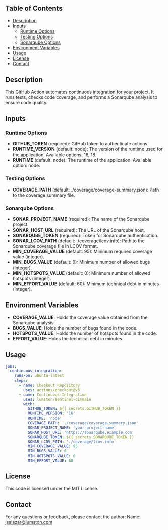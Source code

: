 ## Table of Contents

- [Description](#description)
- [Inputs](#inputs)
  - [Runtime Options](#runtime-options)
  - [Testing Options](#testing-options)
  - [Sonarqube Options](#sonarqube-options)
- [Environment Variables](#environment-variables)
- [Usage](#usage)
- [License](#license)
- [Contact](#contact)

## Description

This GitHub Action automates continuous integration for your project. It runs tests, checks code coverage, and performs a Sonarqube analysis to ensure code quality.

## Inputs

### Runtime Options

- **GITHUB_TOKEN** (required): GitHub token to authenticate actions.
- **RUNTIME_VERSION** (default: node): The version of the runtime used for the application. Available options: 16, 18.
- **RUNTIME** (default: node): The runtime of the application. Available option: node.

### Testing Options

- **COVERAGE_PATH** (default: ./coverage/coverage-summary.json): Path to the coverage summary file.
  
### Sonarqube Options

- **SONAR_PROJECT_NAME** (required): The name of the Sonarqube project.
- **SONAR_HOST_URL** (required): The URL of the Sonarqube host.
- **SONARQUBE_TOKEN** (required): Token for Sonarqube authentication.
- **SONAR_LCOV_PATH** (default: ./coverage/lcov.info): Path to the Sonarqube coverage file in LCOV format.
- **MIN_COVERAGE_VALUE** (default: 95): Minimum required coverage value (integer).
- **MIN_BUGS_VALUE** (default: 0): Minimum number of allowed bugs (integer).
- **MIN_HOTSPOTS_VALUE** (default: 0): Minimum number of allowed hotspots (integer).
- **MIN_EFFORT_VALUE** (default: 60): Minimum technical debt in minutes (integer).

## Environment Variables

- **COVERAGE_VALUE**: Holds the coverage value obtained from the Sonarqube analysis.
- **BUGS_VALUE**: Holds the number of bugs found in the code.
- **HOTSPOTS_VALUE**: Holds the number of hotspots found in the code.
- **EFFORT_VALUE**: Holds the technical debt in minutes.

## Usage

```yaml
jobs:
  continuous_integration:
    runs-on: ubuntu-latest
    steps:
      - name: Checkout Repository
        uses: actions/checkout@v3
      - name: Continuous Integration
        uses: lumston/sentinel-ci@main
        with:
          GITHUB_TOKEN: ${{ secrets.GITHUB_TOKEN }}
          RUNTIME_VERSION: '16'
          RUNTIME: 'node'
          COVERAGE_PATH: './coverage/coverage-summary.json'
          SONAR_PROJECT_NAME: 'your-project-name'
          SONAR_HOST_URL: 'https://sonarqube.example.com'
          SONARQUBE_TOKEN: ${{ secrets.SONARQUBE_TOKEN }}
          SONAR_LCOV_PATH: './coverage/lcov.info'
          MIN_COVERAGE_VALUE: 95
          MIN_BUGS_VALUE: 0
          MIN_HOTSPOTS_VALUE: 0
          MIN_EFFORT_VALUE: 60

```

## License    
This code is licensed under the MIT License.
## Contact
For any questions or feedback, please contact the author:
Name: jsalazar@lumston.com